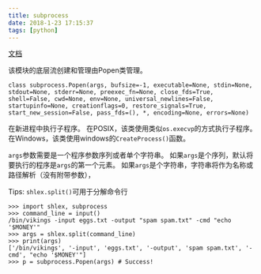 ```yaml
---
title: subprocess
date: 2018-1-23 17:15:37
tags: [python]
---
```


[文档](https://docs.python.org/3/library/subprocess.html)

该模块的底层流创建和管理由Popen类管理。

`class subprocess.Popen(args, bufsize=-1, executable=None, stdin=None, stdout=None, stderr=None, preexec_fn=None, close_fds=True, shell=False, cwd=None, env=None, universal_newlines=False, startupinfo=None, creationflags=0, restore_signals=True, start_new_session=False, pass_fds=(), *, encoding=None, errors=None)`

在新进程中执行子程序。
在POSIX，该类使用类似`os.execvp`的方式执行子程序。
在Windows，该类使用windows的`CreateProcess()`函数。

`args`参数需要是一个程序参数序列或者单个字符串。
如果`args`是个序列，默认将要执行的程序是`args`的第一个元素。
如果`args`是个字符串，字符串将作为名称或路径解析（没有附带参数），

Tips: `shlex.split()`可用于分解命令行
```
>>> import shlex, subprocess
>>> command_line = input()
/bin/vikings -input eggs.txt -output "spam spam.txt" -cmd "echo '$MONEY'"
>>> args = shlex.split(command_line)
>>> print(args)
['/bin/vikings', '-input', 'eggs.txt', '-output', 'spam spam.txt', '-cmd', "echo '$MONEY'"]
>>> p = subprocess.Popen(args) # Success!
```
